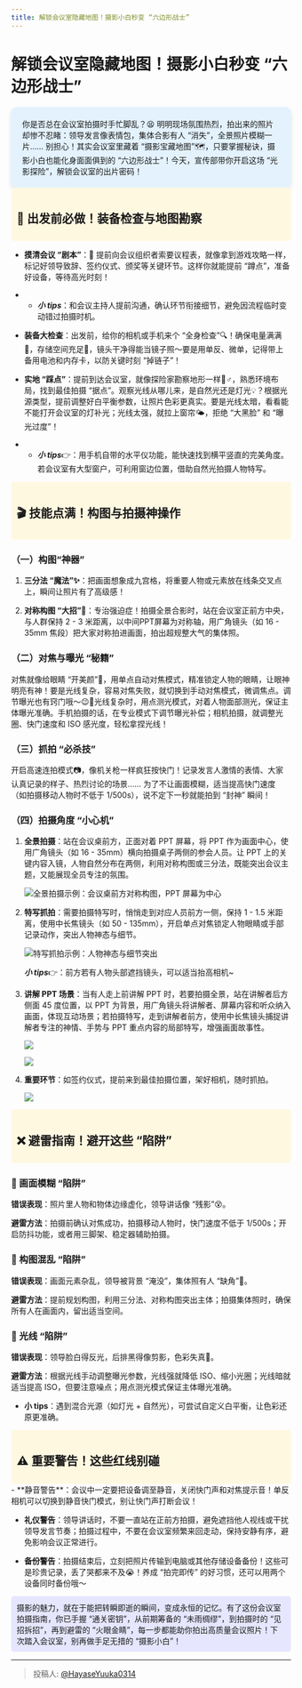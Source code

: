 ```yaml
---
title: 解锁会议室隐藏地图！摄影小白秒变 “六边形战士”
---
```


# 解锁会议室隐藏地图！摄影小白秒变 “六边形战士”
<div style="background-color: #e3f2fd; padding: 20px; border-radius: 10px; box-shadow: 0 4px 8px rgba(0, 0, 0, 0.1);">
你是否总在会议室拍摄时手忙脚乱？😫 明明现场氛围热烈，拍出来的照片却惨不忍睹：领导发言像表情包，集体合影有人 “消失”，全景照片模糊一片…… 别担心！其实会议室里藏着 “摄影宝藏地图”🗺️，只要掌握秘诀，摄影小白也能化身面面俱到的 “六边形战士”！今天，宣传部带你开启这场 “光影探险”，解锁会议室的出片密码！
</div>
<div style="background-color: #fff8e1; padding: 10px; border-radius: 5px;">
  <h2>📸 出发前必做！装备检查与地图勘察</h2>
</div>

- **摸清会议 “剧本”**：📅 提前向会议组织者索要议程表，就像拿到游戏攻略一样，标记好领导致辞、签约仪式、颁奖等关键环节。这样你就能提前 “蹲点”，准备好设备，等待高光时刻！

- - ***小 tips***：和会议主持人提前沟通，确认环节衔接细节，避免因流程临时变动错过拍摄时机。

- **装备大检查**：出发前，给你的相机或手机来个 “全身检查”🔍！确保电量满满🔋，存储空间充足📀，镜头干净得能当镜子照～要是用单反、微单，记得带上备用电池和内存卡，以防关键时刻 “掉链子”！

- **实地 “踩点”**：提前到达会议室，就像探险家勘察地形一样🚶♂️，熟悉环境布局，找到最佳拍摄 “据点”。观察光线从哪儿来，是自然光还是灯光💡？根据光源类型，提前调整好白平衡参数，让照片色彩更真实。要是光线太暗，看看能不能打开会议室的灯补光；光线太强，就拉上窗帘🌤️，拒绝 “大黑脸” 和 “曝光过度”！

- - ***小 tips***👉：用手机自带的水平仪功能，能快速找到横平竖直的完美角度。若会议室有大型窗户，可利用窗边位置，借助自然光拍摄人物特写。
<div style="background-color:  #fff8e1; padding: 10px; border-radius: 5px;">
  <h2>🎬 技能点满！构图与拍摄神操作</h2>
</div>

  ### （一）构图“神器”

  1. **三分法 “魔法”✨**：把画面想象成九宫格，将重要人物或元素放在线条交叉点上，瞬间让照片有了高级感！

  1. **对称构图 “大招”🤩**：专治强迫症！拍摄全景合影时，站在会议室正前方中央，与人群保持 2 - 3 米距离，以中间PPT屏幕为对称轴，用广角镜头（如 16 - 35mm 焦段）把大家对称拍进画面，拍出超规整大气的集体照。

  ### （二）对焦与曝光 “秘籍”

对焦就像给眼睛 “开美颜”👀，用单点自动对焦模式，精准锁定人物的眼睛，让眼神明亮有神！要是光线复杂，容易对焦失败，就切换到手动对焦模式，微调焦点。调节曝光也有窍门哦～😉🤳光线复杂时，用点测光模式，对着人物面部测光，保证主体曝光准确。手机拍摄的话，在专业模式下调节曝光补偿；相机拍摄，就调整光圈、快门速度和 ISO 感光度，轻松拿捏光线！

  ### （三）抓拍 “必杀技”

开启高速连拍模式📷，像机关枪一样疯狂按快门！记录发言人激情的表情、大家认真记录的样子、热烈讨论的场景…… 为了不让画面模糊，适当提高快门速度（如拍摄移动人物时不低于 1/500s），说不定下一秒就能拍到 “封神” 瞬间！

  ### （四）拍摄角度 “小心机”

  1. **全景拍摄**：站在会议桌前方，正面对着 PPT 屏幕，将 PPT 作为画面中心，使用广角镜头（如 16 - 35mm）横向拍摄桌子两侧的参会人员。让 PPT 上的关键内容入镜，人物自然分布在两侧，利用对称构图或三分法，既能突出会议主题，又能展现全员专注的氛围。

     ![全景拍摄示例：会议桌前方对称构图，PPT 屏幕为中心](https://picx.zhimg.com/80/v2-5f3ebe4cb2ffab356591fd100c4b0fee_1440w.jpeg)
     
  1. **特写抓拍**：需要拍摄特写时，悄悄走到对应人员前方一侧，保持 1 - 1.5 米距离，使用中长焦镜头（如 50 - 135mm），开启单点对焦锁定人物眼睛或手部记录动作，突出人物神态与细节。


       ![特写抓拍示例：人物神态与细节突出](https://pic1.zhimg.com/80/v2-a40d09bdbdbe6c4f494825842d07df8d_1440w.jpeg)

       ***小 tips***👉：前方若有人物头部遮挡镜头，可以适当抬高相机~

       

  1. **讲解 PPT 场景**：当有人走上前讲解 PPT 时，若要拍摄全景，站在讲解者后方侧面 45 度位置，以 PPT 为背景，用广角镜头将讲解者、屏幕内容和听众纳入画面，体现互动场景；若拍摄特写，走到讲解者前方，使用中长焦镜头捕捉讲解者专注的神情、手势与 PPT 重点内容的局部特写，增强画面故事性。

       ![](https://picx.zhimg.com/80/v2-cf548b04a2a2a7220f8193216c676b73_1440w.jpeg)
       
       
       
       ![](https://pic1.zhimg.com/80/v2-33f70fd3ddc0b40a89a4a839bd3ddb2a_1440w.jpeg)
       
       
       
  1. **重要环节**：如签约仪式，提前来到最佳拍摄位置，架好相机，随时抓拍。
     
        ![](https://pic1.zhimg.com/80/v2-fc56f986afc32f244e705f27e2993b6e_1440w.jpeg)
<div style="background-color:  #fff8e1; padding: 10px; border-radius: 5px;">
  <h2> ❌ 避雷指南！避开这些 “陷阱”</h2>
</div>

### 🔹 画面模糊 “陷阱”

**错误表现**：照片里人物和物体边缘虚化，领导讲话像 “残影”😵。

**避雷方法**：拍摄前确认对焦成功，拍摄移动人物时，快门速度不低于 1/500s；开启防抖功能，或者用三脚架、稳定器辅助拍摄。

### 🔹 构图混乱 “陷阱”

**错误表现**：画面元素杂乱，领导被背景 “淹没”，集体照有人 “缺角”🧐。

**避雷方法**：提前规划构图，利用三分法、对称构图突出主体；拍摄集体照时，确保所有人在画面内，留出适当空间。

### 🔹 光线 “陷阱”

**错误表现**：领导脸白得反光，后排黑得像剪影，色彩失真🌈。

**避雷方法**：根据光线手动调整曝光参数，光线强就降低 ISO、缩小光圈；光线暗就适当提高 ISO，但要注意噪点；用点测光模式保证主体曝光准确。

- **小 tips**：遇到混合光源（如灯光 + 自然光），可尝试自定义白平衡，让色彩还原更准确。
<div style="background-color:  #fff8e1; padding: 10px; border-radius: 5px;">
  <h2> ⚠️ 重要警告！这些红线别碰</h2>
</div>
- **静音警告**：会议中一定要把设备调至静音，关闭快门声和对焦提示音！单反相机可以切换到静音快门模式，别让快门声打断会议！

- **礼仪警告**：领导讲话时，不要一直站在正前方拍摄，避免遮挡他人视线或干扰领导发言节奏；拍摄过程中，不要在会议室频繁来回走动，保持安静有序，避免影响会议正常进行。

- **备份警告**：拍摄结束后，立刻把照片传输到电脑或其他存储设备备份！这些可是珍贵记录，丢了哭都来不及😭！养成 “拍完即传” 的好习惯，还可以用两个设备同时备份哦～


<div style="background-color: #e6e6ff; padding: 10px; border-radius: 5px;">
摄影的魅力，就在于能把转瞬即逝的瞬间，变成永恒的记忆。有了这份会议室拍摄指南，你已手握 “通关密钥”，从前期筹备的 “未雨绸缪”，到拍摄时的 “见招拆招”，再到避雷的 “火眼金睛”，每一步都能助你拍出高质量会议照片！下次踏入会议室，别再做手足无措的 “摄影小白”！
</div>

---

> 投稿人: [@HayaseYuuka0314](https://github.com/HayaseYuuka0314)
